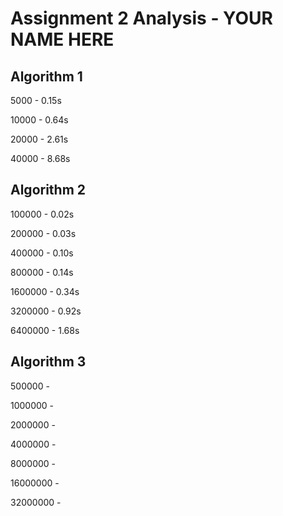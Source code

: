 # Assignment 2 Analysis - YOUR NAME HERE

## Algorithm 1

5000 - 0.15s

10000 - 0.64s

20000 - 2.61s

40000 - 8.68s

## Algorithm 2

100000 - 0.02s

200000 - 0.03s

400000 - 0.10s

800000 - 0.14s

1600000 - 0.34s

3200000 - 0.92s

6400000 - 1.68s

## Algorithm 3

500000 - 

1000000 - 

2000000 - 

4000000 - 

8000000 - 

16000000 - 

32000000 - 
